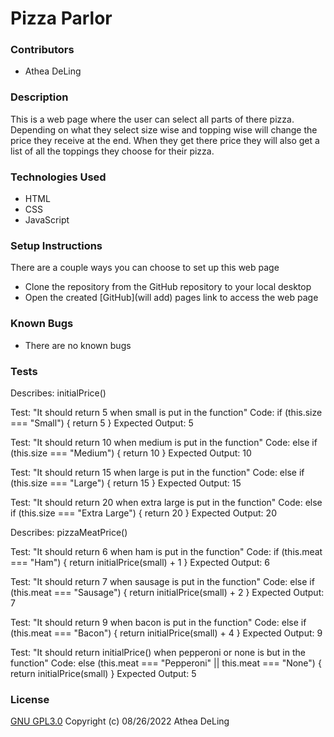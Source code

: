 # Pizza Parlor

### Contributors
  * Athea DeLing

### Description
  This is a web page where the user can select all parts of there pizza. Depending on what they select size wise and topping wise will change the price they receive at the end. When they get there price they will also get a list of all the toppings they choose for their pizza.

### Technologies Used
  * HTML
  * CSS
  * JavaScript

### Setup Instructions
  There are a couple ways you can choose to set up this web page
  * Clone the repository from the GitHub repository to your local desktop
  * Open the created [GitHub](will add) pages link to access the web page

### Known Bugs
  * There are no known bugs

### Tests
Describes: initialPrice()

Test: "It should return 5 when small is put in the function"
Code:
if (this.size === "Small") {
return 5
}
Expected Output: 5

Test: "It should return 10 when medium is put in the function"
Code:
else if (this.size === "Medium") {
  return 10
}
Expected Output: 10

Test: "It should return 15 when large is put in the function"
Code:
else if (this.size === "Large") {
  return 15
}
Expected Output: 15

Test: "It should return 20 when extra large is put in the function"
Code:
else if (this.size === "Extra Large") {
  return 20
}
Expected Output: 20

Describes: pizzaMeatPrice()

Test: "It should return 6 when ham is put in the function"
Code:
if (this.meat === "Ham") {
  return initialPrice(small) + 1
}
Expected Output: 6

Test: "It should return 7 when sausage is put in the function"
Code:
else if (this.meat === "Sausage") {
  return initialPrice(small) + 2
}
Expected Output: 7

Test: "It should return 9 when bacon is put in the function"
Code:
else if (this.meat === "Bacon") {
  return initialPrice(small) + 4
}
Expected Output: 9

Test: "It should return initialPrice() when pepperoni or none is but in the function"
Code:
else (this.meat === "Pepperoni" || this.meat === "None") {
  return initialPrice(small)
}
Expected Output: 5


### License
  [GNU GPL3.0](https://choosealicense.com/licenses/gpl-3.0/) Copyright (c) 08/26/2022 Athea DeLing
